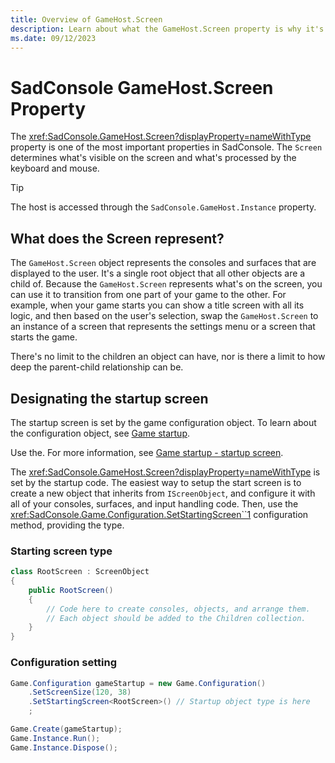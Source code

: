 ```yaml
---
title: Overview of GameHost.Screen
description: Learn about what the GameHost.Screen property is why it's so important for SadConsole.
ms.date: 09/12/2023
---
```


# SadConsole **GameHost.Screen** Property

The <xref:SadConsole.GameHost.Screen?displayProperty=nameWithType> property is one of the most important properties in SadConsole. The `Screen` determines what's visible on the screen and what's processed by the keyboard and mouse.

> [!TIP]
> The host is accessed through the `SadConsole.GameHost.Instance` property.

## What does the Screen represent?

The `GameHost.Screen` object represents the consoles and surfaces that are displayed to the user. It's a single root object that all other objects are a child of. Because the `GameHost.Screen` represents what's on the screen, you can use it to transition from one part of your game to the other. For example, when your game starts you can show a title screen with all its logic, and then based on the user's selection, swap the `GameHost.Screen` to an instance of a screen that represents the settings menu or a screen that starts the game.

There's no limit to the children an object can have, nor is there a limit to how deep the parent-child relationship can be.

## Designating the startup screen

The startup screen is set by the game configuration object. To learn about the configuration object, see [Game startup](config.md).

Use the. For more information, see [Game startup - startup screen](config.md#startup-screen).

The <xref:SadConsole.GameHost.Screen?displayProperty=nameWithType> is set by the startup code. The easiest way to setup the start screen is to create a new object that inherits from `IScreenObject`, and configure it with all of your consoles, surfaces, and input handling code. Then, use the <xref:SadConsole.Game.Configuration.SetStartingScreen``1> configuration method, providing the type.

### Starting screen type

```csharp
class RootScreen : ScreenObject
{
    public RootScreen()
    {
        // Code here to create consoles, objects, and arrange them. 
        // Each object should be added to the Children collection.
    }
}
```

### Configuration setting

```csharp
Game.Configuration gameStartup = new Game.Configuration()
    .SetScreenSize(120, 38)
    .SetStartingScreen<RootScreen>() // Startup object type is here
    ;

Game.Create(gameStartup);
Game.Instance.Run();
Game.Instance.Dispose();
```
